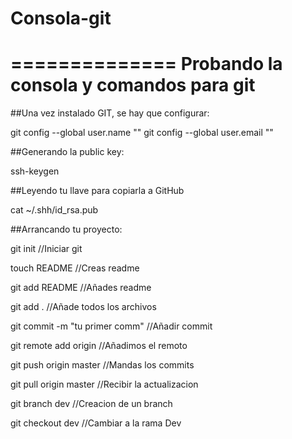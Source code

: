 # Consola-git
==============
Probando la consola y comandos para git
==============

##Una vez instalado GIT, se hay que configurar:

git config --global user.name ""
git config --global user.email ""

##Generando la public key:

ssh-keygen

##Leyendo tu llave para copiarla a GitHub

cat ~/.shh/id_rsa.pub

##Arrancando tu proyecto:

git init                        //Iniciar git

touch README                    //Creas readme

git add README                  //Añades readme

git add .                       //Añade todos los archivos

git commit -m "tu primer comm"  //Añadir commit

git remote add origin           //Añadimos el remoto

git push origin master          //Mandas los commits  

git pull origin master          //Recibir la actualizacion   

git branch dev                  //Creacion de un branch

git checkout dev                //Cambiar a la rama Dev